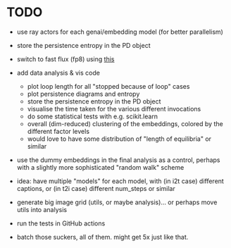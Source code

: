 # TODO

- use ray actors for each genai/embedding model (for better parallelism)

- store the persistence entropy in the PD object

- switch to fast flux (fp8) using
  [this](https://github.com/aredden/flux-fp8-api)

- add data analysis & vis code

  - plot loop length for all "stopped because of loop" cases
  - plot persistence diagrams and entropy
  - store the persistence entropy in the PD object
  - visualise the time taken for the various different invocations
  - do some statistical tests with e.g. scikit.learn
  - overall (dim-reduced) clustering of the embeddings, colored by the different
    factor levels
  - would love to have some distribution of "length of equilibria" or similar

- use the dummy embeddings in the final analysis as a control, perhaps with a
  slightly more sophisticated "random walk" scheme

- idea: have multiple "models" for each model, with (in i2t case) different
  captions, or (in t2i case) different num_steps or similar

- generate big image grid (utils, or maybe analysis)... or perhaps move utils
  into analysis

- run the tests in GitHub actions

- batch those suckers, all of them. might get 5x just like that.
